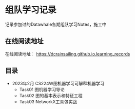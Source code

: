 # 组队学习记录 

记录参加过的Datawhale各期组队学习Notes，施工中

## 在线阅读地址

在线阅读地址： https://dcrainsailing.github.io.learning_records

## 目录

- 2023年2月 CS224W图机器学习可解释机器学习
  - Task01 图机器学习导论
  - Task02 图的基本表示和特征工程
  - Task03 NetworkX工具包实战
